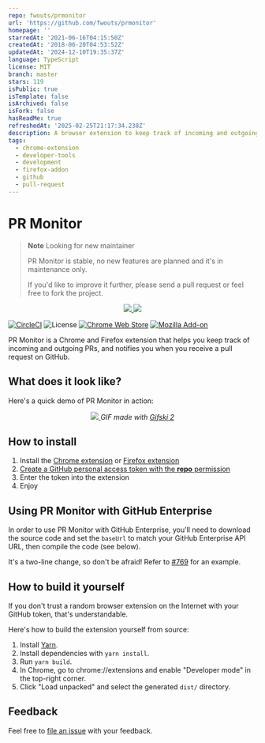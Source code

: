 ```yaml
---
repo: fwouts/prmonitor
url: 'https://github.com/fwouts/prmonitor'
homepage: ''
starredAt: '2021-06-16T04:15:50Z'
createdAt: '2018-06-20T04:53:52Z'
updatedAt: '2024-12-10T19:35:37Z'
language: TypeScript
license: MIT
branch: master
stars: 119
isPublic: true
isTemplate: false
isArchived: false
isFork: false
hasReadMe: true
refreshedAt: '2025-02-25T21:17:34.238Z'
description: A browser extension to keep track of incoming and outgoing PRs
tags:
  - chrome-extension
  - developer-tools
  - development
  - firefox-addon
  - github
  - pull-request
---
```


# PR Monitor

> **Note** Looking for new maintainer
>
> PR Monitor is stable, no new features are planned and it's in maintenance only.
>
> If you'd like to improve it further, please send a pull request or feel free to fork the project.

<p align="center">
  <a href="https://chrome.google.com/webstore/detail/pr-monitor/pneldbfhblmldbhmkolclpkijgnjcmng">
    <img src="./images/logo-chrome.png" />
  </a>
  <a href="https://addons.mozilla.org/en-US/firefox/addon/pr-monitor">
    <img src="./images/logo-firefox.png" />
  </a>
</p>

[![CircleCI](https://circleci.com/gh/fwouts/prmonitor.svg?style=svg)](https://circleci.com/gh/fwouts/prmonitor)
![License](https://img.shields.io/github/license/fwouts/prmonitor.svg)
[![Chrome Web Store](https://img.shields.io/chrome-web-store/v/pneldbfhblmldbhmkolclpkijgnjcmng.svg)](https://chrome.google.com/webstore/detail/pr-monitor/pneldbfhblmldbhmkolclpkijgnjcmng)
[![Mozilla Add-on](https://img.shields.io/amo/v/pr-monitor.svg)](https://addons.mozilla.org/en-US/firefox/addon/pr-monitor)

PR Monitor is a Chrome and Firefox extension that helps you keep track of incoming and outgoing PRs, and notifies you when you receive a pull request on GitHub.

## What does it look like?

Here's a quick demo of PR Monitor in action:

<p align="center">
  <a href="https://www.youtube.com/watch?v=kUtAhvPIg3Q" target="_blank">
    <img src="./screencasts/latest.gif" />
  </a>
  <i>GIF made with <a href="https://www.producthunt.com/posts/gifski-2">Gifski 2</a></i>
</p>

## How to install

1. Install the [Chrome extension](https://chrome.google.com/webstore/detail/pr-monitor/pneldbfhblmldbhmkolclpkijgnjcmng) or [Firefox extension](https://addons.mozilla.org/en-US/firefox/addon/pr-monitor)
2. [Create a GitHub personal access token with the **repo** permission](https://github.com/settings/tokens)
3. Enter the token into the extension
4. Enjoy

## Using PR Monitor with GitHub Enterprise

In order to use PR Monitor with GitHub Enterprise, you'll need to download the source code and set the `baseUrl` to match your GitHub Enterprise API URL, then compile the code (see below).

It's a two-line change, so don't be afraid! Refer to [#769](https://github.com/fwouts/prmonitor/pull/769) for an example.

## How to build it yourself

If you don't trust a random browser extension on the Internet with your GitHub token, that's understandable.

Here's how to build the extension yourself from source:

1. Install [Yarn](https://yarnpkg.com).
2. Install dependencies with `yarn install`.
3. Run `yarn build`.
4. In Chrome, go to chrome://extensions and enable "Developer mode" in the top-right corner.
5. Click "Load unpacked" and select the generated `dist/` directory.

## Feedback

Feel free to [file an issue](https://github.com/zenclabs/prmonitor/issues) with your feedback.
